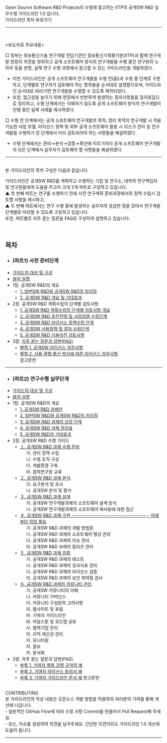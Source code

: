 Open Source Software R&D Projects의 수행에 참고하는 IITP의 공개SW R&D 실무수행 가이드라인 1.0 입니다. <br>
가이드라인 목차 바로가기
<hr>
<br>


<보도자료 주요내용>

□ 정부는 정보통신기술 연구개발 전담기관인 정보통신기획평가원(IITP)과 함께 연구개발 현장의 의견을 청취하고 공개 소프트웨어 방식의 연구개발을 수행 중인 연구원의 노하우 등을 반영, 실제 연구 수행 과정에서 참고할 수 있는 가이드라인을 개발하였다.

- 이번 가이드라인은 공개 소프트웨어 연구개발을 수행 전(前)과 수행 중 단계로 구분하고, 단계별로 연구자가 검토해야 하는 항목들을 순서대로 설명함으로써, 가이드라인 순서대로 따라가면 연구개발을 수행할 수 있도록 제작되었다.
 - 또한, 접근성을 높이기 위해 현장에서 빈번하게 발생하는 질의사항들을 질의응답으로 정리하고, 수행 단계에서는 이해하기 쉽도록 공개 소프트웨어 방식의 연구개발이 진행 중인 실제 사례를 제시하였다.

□ 수행 전 단계에서는 공개 소프트웨어 연구개발의 목적, 영리 목적의 연구개발 시 적용 가능한 사업 모델, 라이선스 정책 및 외부 공개 소프트웨어 활용 시 리스크 관리 등 연구개발을 수행하기 전 단계에서 미리 검토되어야 하는 사항들을 해설하였다
 - 수행 단계에서는 준비→분석→검증→확산에 이르기까지 공개 소프트웨어 연구개발의 모든 단계에서 실무자가 검토해야 할 사항들을 해설하였다.
 
<hr>
<br>
본 가이드라인의 목차 구성은 다음과 같습니다.<br>

가이드라인은 공개SW R&D를 계획하고 수행하는 기업 및 연구소, 대학의 연구책임자 및 연구원들에게 도움을 주고자 크게 2개 파트로 구성하고 있습니다. <br>
▲ 첫 번째 파트는 연구를 수행하기 전에 사전 연구계획 준비과정에서의 정책 수립시 검토할 사항을 제시하고, <br>
▲ 두 번째 파트에서는 연구 수행 중에 발생하는 실무자의 궁금한 점을 모아서 연구개발 단계별로 따라할 수 있도록 구성하고 있습니다. <br>
또한, 파트별로 자주 묻는 질문을 FAQ로 구성하여 설명하고 있습니다.<br>

<br>  

## 목차
+ ### (파트1) 사전 준비단계
+ [가이드의 대상 및 구성](https://github.com/iitp-rnd/oss-guideline/blob/main/target-configuration.md)
+ [용어 설명](https://github.com/iitp-rnd/oss-guideline/blob/main/terms-definition.md)
+ 1장. 공개SW R&D의 개요<br>
  - [1. 일반SW R&D와 공개SW R&D의 차이점](https://github.com/iitp-rnd/oss-guideline/blob/main/part1_1/01.md)
  - [2. 공개SW R&D 개요 및 기대효과](https://github.com/iitp-rnd/oss-guideline/blob/main/part1_1/02.md)
+ 2장. 공개SW R&D 계획수립의 단계별 검토사항
  - [1. 공개SW R&D 계획수립의 단계별 검토사항 개요](https://github.com/iitp-rnd/oss-guideline/blob/main/part1_2/01.md)
  - [2. 공개SW R&D 추진전략 및 사업모델 수립단계](https://github.com/iitp-rnd/oss-guideline/blob/main/part1_2/02.md)
  - [3. 공개SW R&D 라이선스 정책수립 단계](https://github.com/iitp-rnd/oss-guideline/blob/main/part1_2/03.md)
  - [4. 공개SW 사용정책 및 절차 수립단계](https://github.com/iitp-rnd/oss-guideline/blob/main/part1_2/04.md)
  - [5. 공개SW R&D 기술이전 검토사항](https://github.com/iitp-rnd/oss-guideline/blob/main/part1_2/05.md)
+ 3장. [자주 묻는 질문과 답변(FAQ)](https://github.com/iitp-rnd/oss-guideline/blob/main/part1_3/faq.md)	<br>
  - [별첨 1. 공개SW 라이선스 의무사항](https://github.com/iitp-rnd/oss-guideline/blob/main/part1_3/annex1.md)	<br>
  - [별첨 2. 사용·결합·통신 방식에 따른 라이선스 의무사항](https://github.com/iitp-rnd/oss-guideline/blob/main/part1_3/annex2.md)<br>
  참고문헌

<hr>

+ ### (파트2) 연구수행 실무단계<br>
+ [가이드의 대상 및 구성](https://github.com/iitp-rnd/oss-guideline/blob/main/target-configuration2.md)
+ [용어 설명](https://github.com/iitp-rnd/oss-guideline/blob/main/terms-definition2.md)
+ 1장. 공개SW R&D의 개요
  - [1. 공개SW R&D 과제란](https://github.com/iitp-rnd/oss-guideline/blob/main/part2_1/01.md)
  - [2. 일반SW R&D와 공개SW R&D의 차이점](https://github.com/iitp-rnd/oss-guideline/blob/main/part2_1/02.md)
  - [3. 공개SW R&D 과제의 성장 단계](https://github.com/iitp-rnd/oss-guideline/blob/main/part2_1/03.md)
  - [4. 공개SW R&D 과제 점검표](https://github.com/iitp-rnd/oss-guideline/blob/main/part2_1/04.md)
  - [5. 공개SW R&D의 기대효과](https://github.com/iitp-rnd/oss-guideline/blob/main/part2_1/05.md)
+ 2장. 공개SW R&D 수행 가이드
  - [１. 공개SW R&D 과제 수행 준비](https://github.com/iitp-rnd/oss-guideline/blob/main/part2_2/01.md)<br>
      &nbsp;&nbsp;&nbsp;&nbsp;&nbsp;가. 관리 정책 수립<br>
      &nbsp;&nbsp;&nbsp;&nbsp;&nbsp;나. 수행 조직 구성<br>
      &nbsp;&nbsp;&nbsp;&nbsp;&nbsp;다. 개발환경 구축<br>
      &nbsp;&nbsp;&nbsp;&nbsp;&nbsp;라. 참여연구원 교육
  - [２. 공개SW R&D 과제 분석](https://github.com/iitp-rnd/oss-guideline/blob/main/part2_2/02.md)<br>
      &nbsp;&nbsp;&nbsp;&nbsp;&nbsp;가. 요구분석 및 조사<br>
      &nbsp;&nbsp;&nbsp;&nbsp;&nbsp;나. 공개SW 분석 및 평가
  - [３. 공개SW R&D 과제 설계](https://github.com/iitp-rnd/oss-guideline/blob/main/part2_2/03.md)<br>
      &nbsp;&nbsp;&nbsp;&nbsp;&nbsp;가. 공개SW 연구개발과제의 소프트웨어 설계 방식<br>
      &nbsp;&nbsp;&nbsp;&nbsp;&nbsp;나. 공개SW 연구개발과제의 소프트웨어 재사용에 대한 접근	<br>
  - [４. 공개SW R&D 과제 구현 --------------------------------------- 아래부터 작업 필요]()<br>
      &nbsp;&nbsp;&nbsp;&nbsp;&nbsp;가. 공개SW R&D 과제의 개발 방법론	<br>
      &nbsp;&nbsp;&nbsp;&nbsp;&nbsp;나. 공개SW R&D 과제의 소프트웨어 형상 관리	<br>
      &nbsp;&nbsp;&nbsp;&nbsp;&nbsp;다. 공개SW R&D 과제의 이슈 관리	<br>
      &nbsp;&nbsp;&nbsp;&nbsp;&nbsp;라. 공개SW R&D 과제의 릴리즈 관리	<br>
  - [５. 공개SW R&D 과제 검증]()<br>
      &nbsp;&nbsp;&nbsp;&nbsp;&nbsp;가. 공개SW R&D 과제의 테스트	<br>
      &nbsp;&nbsp;&nbsp;&nbsp;&nbsp;나. 공개SW R&D 과제의 성과지표 관리	<br>
      &nbsp;&nbsp;&nbsp;&nbsp;&nbsp;다. 공개SW R&D 과제의 라이선스 검증	<br>
      &nbsp;&nbsp;&nbsp;&nbsp;&nbsp;라. 공개SW R&D 과제의 보안 취약점 검사	<br>
  - [６. 공개SW R&D 과제의 커뮤니티 관리]()<br>
      &nbsp;&nbsp;&nbsp;&nbsp;&nbsp;가. 공개SW 커뮤니티의 이해	<br>
      &nbsp;&nbsp;&nbsp;&nbsp;&nbsp;나. 커뮤니티 거버넌스	<br>
      &nbsp;&nbsp;&nbsp;&nbsp;&nbsp;다. 커뮤니티 구성원의 고려사항	<br>
      &nbsp;&nbsp;&nbsp;&nbsp;&nbsp;라. 웹사이트 및 포럼	<br>
      &nbsp;&nbsp;&nbsp;&nbsp;&nbsp;마. 기여자 가이드라인	<br>
      &nbsp;&nbsp;&nbsp;&nbsp;&nbsp;바. 마일스톤 및 로드맵 공유	<br>
      &nbsp;&nbsp;&nbsp;&nbsp;&nbsp;사. 협력기업 관리	<br>
      &nbsp;&nbsp;&nbsp;&nbsp;&nbsp;아. 지적 재산권 관리	<br>
      &nbsp;&nbsp;&nbsp;&nbsp;&nbsp;자. 모니터링	<br>
      &nbsp;&nbsp;&nbsp;&nbsp;&nbsp;차. 홍보	<br>
      &nbsp;&nbsp;&nbsp;&nbsp;&nbsp;카. 문서화
+ 3장. 자주 묻는 질문과 답변(FAQ)
  - [부록 1. 기여자 행동 강령 규약의 예]()
  - [부록 2. 기여자 라이선스 동의서 예]()
  - [부록 3. 기여자 가이드라인 문서 예]()
  참고문헌

<br>
CONTRIBUTING<br>
본 가이드라인의 작성 내용은 오픈소스 개발 방법을 적용하여 여러분의 기여를 통해 개선해 나갑니다.<br>
- 일반적인 GitHub Flow에 따라 수정 사항 Commit을 만들어서 Pull Request해 주세요.<br>
- 또는, 이슈를 생성하여 의견을 남겨주세요. 간단한 의견이라도 가이드라인 1.0 개선에 도움이 됩니다.<br>

<hr>
<br>
